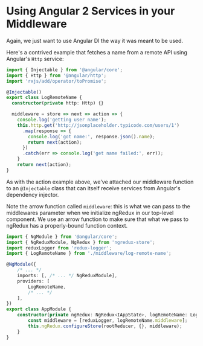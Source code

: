 # Using Angular 2 Services in your Middleware

Again, we just want to use Angular DI the way it was meant to be used.

Here's a contrived example that fetches a name from a remote API using Angular's
`Http` service:

```typescript
import { Injectable } from '@angular/core';
import { Http } from '@angular/http';
import 'rxjs/add/operator/toPromise';

@Injectable()
export class LogRemoteName {
  constructor(private http: Http) {}

  middleware = store => next => action => {
    console.log('getting user name');
    this.http.get('http://jsonplaceholder.typicode.com/users/1')
      .map(response => {
        console.log('got name:', response.json().name);
        return next(action);
      })
      .catch(err => console.log('get name failed:', err));
    }
    return next(action);
}
```

As with the action example above, we've attached our middleware function to
an `@Injectable` class that can itself receive services from Angular's
dependency injector.

Note the arrow function called `middleware`: this is what we can pass to the
middlewares parameter when we initialize ngRedux in our top-level component. We
use an arrow function to make sure that what we pass to ngRedux has a
properly-bound function context.

```typescript
import { NgModule } from '@angular/core';
import { NgReduxModule, NgRedux } from 'ngredux-store';
import reduxLogger from 'redux-logger';
import { LogRemoteName } from './middleware/log-remote-name';

@NgModule({
    /* ... */
    imports: [, /* ... */ NgReduxModule],
    providers: [
        LogRemoteName,
        /* ... */
    ],
})
export class AppModule {
    constructor(private ngRedux: NgRedux<IAppState>, logRemoteName: LogRemoteName) {
        const middleware = [reduxLogger, logRemoteName.middleware];
        this.ngRedux.configureStore(rootReducer, {}, middleware);
    }
}
```
